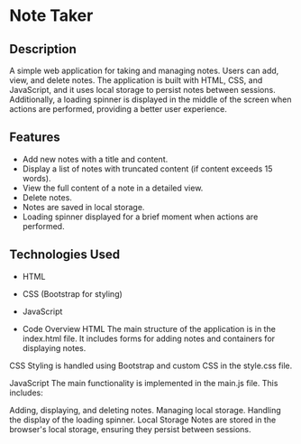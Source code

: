 # Note Taker

## Description

A simple web application for taking and managing notes. Users can add, view, and delete notes. The application is built with HTML, CSS, and JavaScript, and it uses local storage to persist notes between sessions. Additionally, a loading spinner is displayed in the middle of the screen when actions are performed, providing a better user experience.

## Features

- Add new notes with a title and content.
- Display a list of notes with truncated content (if content exceeds 15 words).
- View the full content of a note in a detailed view.
- Delete notes.
- Notes are saved in local storage.
- Loading spinner displayed for a brief moment when actions are performed.

## Technologies Used

- HTML
- CSS (Bootstrap for styling)
- JavaScript

- Code Overview
HTML
The main structure of the application is in the index.html file. It includes forms for adding notes and containers for displaying notes.

CSS
Styling is handled using Bootstrap and custom CSS in the style.css file.

JavaScript
The main functionality is implemented in the main.js file. This includes:

Adding, displaying, and deleting notes.
Managing local storage.
Handling the display of the loading spinner.
Local Storage
Notes are stored in the browser's local storage, ensuring they persist between sessions.
